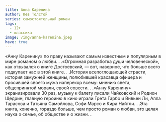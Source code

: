 ```yaml
---
title: Анна Каренина
author: Лев Толстой
series: самостоятельный роман
tags:
  - 12+
  - классика
image: /img/anna-karenina.jpeg
have: true
---
```

«Анну Каренину» по праву называют самым известным и популярным в мире романом о любви. . .«Огромная разработка души человеческой», как отзывался о книге Достоевский, — вот, наверное, что больше всего подкупает нас в этой книге. . .История всепоглощающей страсти, история замужней женщины, полюбившей красавца офицера и бросившей своего мужа наперекор всему: мнению света, общепринятой морали, своей совести. . .«Анну Каренину» экранизировали 30 раз, музыку к балету писали Чайковский и Родион Щедрин, главную героиню в кино играли Грета Гарбо и Вивьен Ли, Алла Тарасова и Татьяна Самойлова, Софи Марсо и Кира Найтли. . .Эта книга, конечно, гораздо больше, чем просто роман о любви, это целая наука о семье, об обществе и о жизни. .